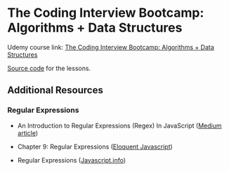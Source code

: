 # The Coding Interview Bootcamp: Algorithms + Data Structures


Udemy course link: [The Coding Interview Bootcamp: Algorithms + Data Structures](https://www.udemy.com/coding-interview-bootcamp-algorithms-and-data-structure)

[Source code](https://github.com/StephenGrider/algocasts) for the lessons.

## Additional Resources

### Regular Expressions

- An Introduction to Regular Expressions (Regex) In JavaScript ([Medium article](https://codeburst.io/an-introduction-to-regular-expressions-regex-in-javascript-1d3559e7ac9a))

- Chapter 9: Regular Expressions ([Eloquent Javascript](https://eloquentjavascript.net/09_regexp.html))

- Regular Expressions ([Javascript.info](https://javascript.info/regular-expressions))

